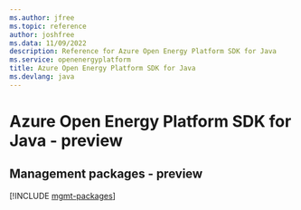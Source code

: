 ```yaml
---
ms.author: jfree
ms.topic: reference
author: joshfree
ms.data: 11/09/2022
description: Reference for Azure Open Energy Platform SDK for Java
ms.service: openenergyplatform
title: Azure Open Energy Platform SDK for Java
ms.devlang: java
---
```

# Azure Open Energy Platform SDK for Java - preview

## Management packages - preview
[!INCLUDE [mgmt-packages](open-energy-platform-mgmt-index.md)]